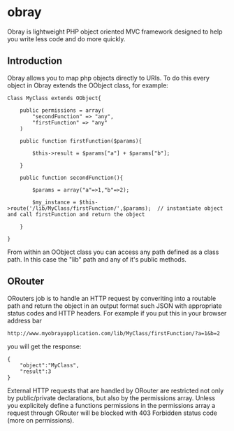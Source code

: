 # obray

Obray is lightweight PHP object oriented MVC framework designed to help you write less code and do more quickly.

## Introduction

Obray allows you to map php objects directly to URIs.  To do this every object in Obray extends the OObject class, for example:


	Class MyClass extends OObject{
	
		public permissions = array(
			"secondFunction" => "any",
			"firstFunction" => "any"
		)
	
		public function firstFunction($params){
			
			$this->result = $params["a"] + $params["b"];
			
		}
	
		public function secondFunction(){
		
			$params = array("a"=>1,"b"=>2);
		
			$my_instance = $this->route('/lib/MyClass/firstFunction/',$params);  // instantiate object and call firstFunction and return the object

		}
	
	}


From within an OObject class you can access any path defined as a class path.  In this case the "lib" path and any of it's public methods.

## ORouter

ORouters job is to handle an HTTP request by converiting into a routable path and return the object in an output format such JSON with appropriate status codes and HTTP headers.  For example if you put this in your browser address bar


	http://www.myobrayapplication.com/lib/MyClass/firstFunction/?a=1&b=2


you will get the response:


	{
		"object":"MyClass",
		"result":3
	}


External HTTP requests that are handled by ORouter are restricted not only by public/private declarations, but also by the permissions array. Unless you explicitely define a functions permissions in the permissions array a request through ORouter will be blocked with 403 Forbidden status code (more on permissions).  
